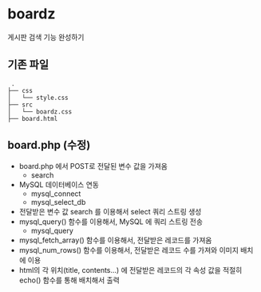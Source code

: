 # boardz
게시판 검색 기능 완성하기

## 기존 파일
```
 .
├── css
│   └── style.css
├── src
│   └── boardz.css
├── board.html
```

## board.php (수정)
- board.php 에서 POST로 전달된 변수 값을 가져옴
    + search
- MySQL 데이터베이스 연동
    + mysql_connect
    + mysql_select_db
- 전달받은 변수 값 search 를 이용해서 select 쿼리 스트링 생성
- mysql_query() 함수를 이용해서, MySQL 에 쿼리 스트링 전송
    + mysql_query
- mysql_fetch_array() 함수를 이용해서, 전달받은 레코드를 가져옴
- mysql_num_rows() 함수를 이용해서, 전달받은 레코드 수를 가져와 이미지 배치에 이용
- html의 각 위치(title, contents...) 에 전달받은 레코드의 각 속성 값을 적절히 echo() 함수를 통해 배치해서 출력

